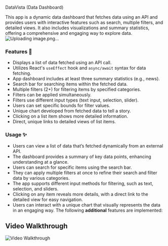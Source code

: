 DataVista (Data Dashboard) 

This app is a dynamic data dashboard that fetches data using an API and provides users with interactive features such as search, multiple filters, and detailed views. It also includes visualizations and summary statistics, offering a comprehensive and engaging way to explore data.
![Uploading image.png…]()

### **Features 📝**

- Displays a list of data fetched using an API call.
- Utilizes React's `useEffect` hook and `async/await` syntax for data fetching.
- App dashboard includes at least three summary statistics (e.g., news).
- Search bar for searching items within the fetched data.
- Multiple filters (2+) for filtering items by specified categories.
- Filters can be applied simultaneously.
- Filters use different input types (text input, selection, slider).
- Users can set specific bounds for filter values.
- Unique chart developed from fetched data to tell a story.
- Clicking on a list item shows more detailed information.
- Direct, unique links to detailed views of list items.

### **Usage ✨**

- Users can view a list of data that’s fetched dynamically from an external API.
- The dashboard provides a summary of key data points, enhancing understanding at a glance.
- Users can search for specific items using the search bar.
- They can apply multiple filters at once to refine their search and filter data by various categories.
- The app supports different input methods for filtering, such as text, selection, and sliders.
- Clicking on any item reveals more details, with a direct link to the detailed view for easy navigation.
- Users can interact with a unique chart that visually represents the data in an engaging way.
The following **additional** features are implemented:

## Video Walkthrough

<img src='[http://i.imgur.com/link/to/your/gif/file.gif](https://github.com/EdlawitGide/Data-Dashboard/blob/6e71fa1e3ee6d075aa18b1623bc3d351404ec994/Data%20DashBoard%20PART%202.gif)' title='Video Walkthrough' width='' alt='Video Walkthrough' />


